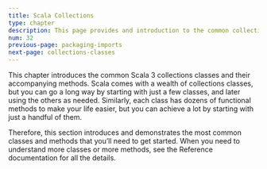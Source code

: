 ```yaml
---
title: Scala Collections
type: chapter
description: This page provides and introduction to the common collections classes and their methods in Scala 3.
num: 32
previous-page: packaging-imports
next-page: collections-classes
---
```


This chapter introduces the common Scala 3 collections classes and their accompanying methods. Scala comes with a wealth of collections classes, but you can go a long way by starting with just a few classes, and later using the others as needed. Similarly, each class has dozens of functional methods to make your life easier, but you can achieve a lot by starting with just a handful of them.

Therefore, this section introduces and demonstrates the most common classes and methods that you’ll need to get started. When you need to understand more classes or more methods, see the Reference documentation for all the details.


